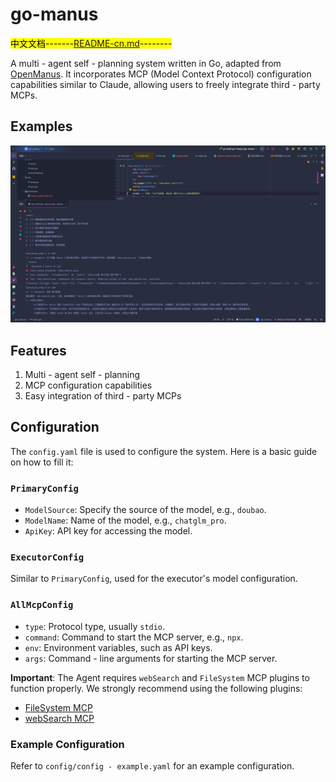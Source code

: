 # go-manus
<mark style="background - color: yellow;">中文文档-------[README-cn.md](https://github.com/xdl2003/go-agent/blob/main/README-cn.md)--------</mark>

A multi - agent self - planning system written in Go, adapted from [OpenManus](https://github.com/mannaandpoem/OpenManus/). It incorporates MCP (Model Context Protocol) configuration capabilities similar to Claude, allowing users to freely integrate third - party MCPs.

## Examples
![img.png](img.png)

## Features
1. Multi - agent self - planning
2. MCP configuration capabilities
3. Easy integration of third - party MCPs

## Configuration
The `config.yaml` file is used to configure the system. Here is a basic guide on how to fill it:

### `PrimaryConfig`
- `ModelSource`: Specify the source of the model, e.g., `doubao`.
- `ModelName`: Name of the model, e.g., `chatglm_pro`.
- `ApiKey`: API key for accessing the model.

### `ExecutorConfig`
Similar to `PrimaryConfig`, used for the executor's model configuration.

### `AllMcpConfig`
- `type`: Protocol type, usually `stdio`.
- `command`: Command to start the MCP server, e.g., `npx`.
- `env`: Environment variables, such as API keys.
- `args`: Command - line arguments for starting the MCP server.

**Important**: The Agent requires `webSearch` and `FileSystem` MCP plugins to function properly. We strongly recommend using the following plugins:
- [FileSystem MCP](https://github.com/modelcontextprotocol/servers/tree/main/src/filesystem)
- [webSearch MCP](https://github.com/exa-labs/exa-mcp-server)

### Example Configuration
Refer to `config/config - example.yaml` for an example configuration.
